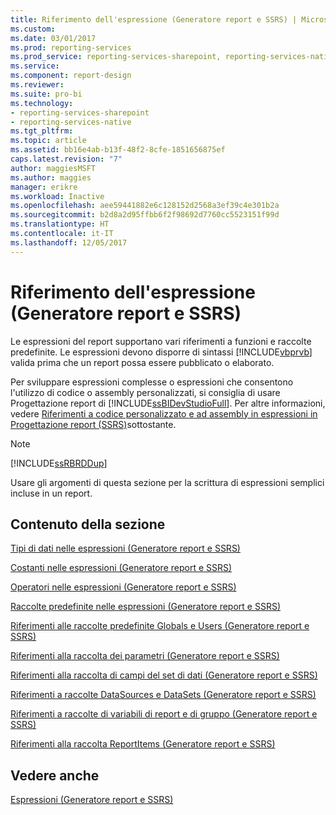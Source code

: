 ```yaml
---
title: Riferimento dell'espressione (Generatore report e SSRS) | Microsoft Docs
ms.custom: 
ms.date: 03/01/2017
ms.prod: reporting-services
ms.prod_service: reporting-services-sharepoint, reporting-services-native
ms.service: 
ms.component: report-design
ms.reviewer: 
ms.suite: pro-bi
ms.technology:
- reporting-services-sharepoint
- reporting-services-native
ms.tgt_pltfrm: 
ms.topic: article
ms.assetid: bb16e4ab-b13f-48f2-8cfe-1851656875ef
caps.latest.revision: "7"
author: maggiesMSFT
ms.author: maggies
manager: erikre
ms.workload: Inactive
ms.openlocfilehash: aee59441882e6c128152d2568a3ef39c4e301b2a
ms.sourcegitcommit: b2d8a2d95ffbb6f2f98692d7760cc5523151f99d
ms.translationtype: HT
ms.contentlocale: it-IT
ms.lasthandoff: 12/05/2017
---
```

# <a name="expression-reference-report-builder-and-ssrs"></a>Riferimento dell'espressione (Generatore report e SSRS)
  Le espressioni del report supportano vari riferimenti a funzioni e raccolte predefinite. Le espressioni devono disporre di sintassi [!INCLUDE[vbprvb](../../includes/vbprvb-md.md)] valida prima che un report possa essere pubblicato o elaborato.  
  
 Per sviluppare espressioni complesse o espressioni che consentono l'utilizzo di codice o assembly personalizzati, si consiglia di usare Progettazione report di [!INCLUDE[ssBIDevStudioFull](../../includes/ssbidevstudiofull-md.md)]. Per altre informazioni, vedere [Riferimenti a codice personalizzato e ad assembly in espressioni in Progettazione report &#40;SSRS&#41;](../../reporting-services/report-design/custom-code-and-assembly-references-in-expressions-in-report-designer-ssrs.md)sottostante.  
  
> [!NOTE]  
>  [!INCLUDE[ssRBRDDup](../../includes/ssrbrddup-md.md)]  
  
 Usare gli argomenti di questa sezione per la scrittura di espressioni semplici incluse in un report.  
  
## <a name="in-this-section"></a>Contenuto della sezione  
 [Tipi di dati nelle espressioni &#40;Generatore report e SSRS&#41;](../../reporting-services/report-design/data-types-in-expressions-report-builder-and-ssrs.md)  
  
 [Costanti nelle espressioni &#40;Generatore report e SSRS&#41;](../../reporting-services/report-design/constants-in-expressions-report-builder-and-ssrs.md)  
  
 [Operatori nelle espressioni &#40;Generatore report e SSRS&#41;](../../reporting-services/report-design/operators-in-expressions-report-builder-and-ssrs.md)  
  
 [Raccolte predefinite nelle espressioni &#40;Generatore report e SSRS&#41;](../../reporting-services/report-design/built-in-collections-in-expressions-report-builder.md)  
  
 [Riferimenti alle raccolte predefinite Globals e Users &#40;Generatore report e SSRS&#41;](../../reporting-services/report-design/built-in-collections-built-in-globals-and-users-references-report-builder.md)  
  
 [Riferimenti alla raccolta dei parametri &#40;Generatore report e SSRS&#41;](../../reporting-services/report-design/built-in-collections-parameters-collection-references-report-builder.md)  
  
 [Riferimenti alla raccolta di campi del set di dati &#40;Generatore report e SSRS&#41;](../../reporting-services/report-design/built-in-collections-dataset-fields-collection-references-report-builder.md)  
  
 [Riferimenti a raccolte DataSources e DataSets &#40;Generatore report e SSRS&#41;](../../reporting-services/report-design/built-in-collections-datasources-and-datasets-references-report-builder.md)  
  
 [Riferimenti a raccolte di variabili di report e di gruppo &#40;Generatore report e SSRS&#41;](../../reporting-services/report-design/built-in-collections-report-and-group-variables-references-report-builder.md)  
  
 [Riferimenti alla raccolta ReportItems &#40;Generatore report e SSRS&#41;](../../reporting-services/report-design/built-in-collections-reportitems-collection-references-report-builder.md)  
  
## <a name="see-also"></a>Vedere anche  
 [Espressioni &#40;Generatore report e SSRS&#41;](../../reporting-services/report-design/expressions-report-builder-and-ssrs.md)  
  
  
